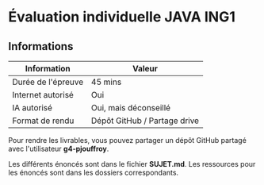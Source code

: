 # Évaluation individuelle JAVA ING1

## Informations

| Information        | Valeur                       |
|--------------------|------------------------------|
| Durée de l'épreuve | 45 mins                      |
| Internet autorisé  | Oui                          |
| IA autorisé        | Oui, mais déconseillé        |
| Format de rendu    | Dépôt GitHub / Partage drive |

Pour rendre les livrables, vous pouvez partager un dépôt GitHub partagé
avec l'utilisateur **g4-pjouffroy**. 

Les différents énoncés sont dans le fichier **SUJET.md**.
Les ressources pour les énoncés sont dans les dossiers correspondants.

